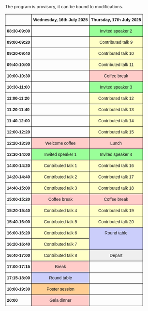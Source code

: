 
<html>


<style type="text/css">
  .page-header {
  color: white;
  text-align: center;
  background-color: white;
  background-image: url("./images/atmoheader.png");
  background-repeat: no-repeat;
  background-size: cover;
  margin: 0 auto;
}
.tg  {border-collapse:collapse;border-spacing:0;}
.tg td{border-color:black;border-style:solid;border-width:1px;font-family:Arial, sans-serif;font-size:14px;
  overflow:hidden;padding:10px 5px;word-break:normal;}
.tg th{border-color:black;border-style:solid;border-width:1px;font-family:Arial, sans-serif;font-size:14px;
  font-weight:normal;overflow:hidden;padding:10px 5px;word-break:normal;}
.tg .tg-j4pq{background-color:#efefef;border-color:#000000;text-align:center;vertical-align:top}
.tg .tg-wqgo{background-color:#cbcefb;border-color:#000000;text-align:center;vertical-align:top}
.tg .tg-k7xz{background-color:#ffce93;border-color:#000000;text-align:center;vertical-align:top}
.tg .tg-wp8o{border-color:#000000;text-align:center;vertical-align:top}
.tg .tg-mcqj{border-color:#000000;font-weight:bold;text-align:left;vertical-align:top}
.tg .tg-mqa1{border-color:#000000;font-weight:bold;text-align:center;vertical-align:top}
.tg .tg-k0nx{background-color:#9aff99;border-color:#000000;text-align:center;vertical-align:top}
.tg .tg-1txt{background-color:#ffffc7;border-color:#000000;text-align:center;vertical-align:top}
.tg .tg-r31r{background-color:#ffccc9;border-color:#000000;text-align:center;vertical-align:top}
</style>
<body>
The program is provisory, it can be bound to modifications.

<table class="tg"><thead>
  <tr>
    <th class="tg-mcqj"></th>
    <th class="tg-mqa1">Wednesday, 16th July 2025</th>
    <th class="tg-mqa1">Thursday, 17th July 2025</th>
  </tr></thead>
<tbody>
  <tr>
    <td class="tg-mcqj">08:30-09:00</td>
    <td class="tg-wp8o"></td>
    <td class="tg-k0nx">Invited speaker 2</td>
  </tr>
  <tr>
    <td class="tg-mcqj">09:00-09:20</td>
    <td class="tg-wp8o"></td>
    <td class="tg-1txt">Contributed talk 9</td>
  </tr>
  <tr>
    <td class="tg-mcqj">09:20-09:40</td>
    <td class="tg-wp8o"></td>
    <td class="tg-1txt">Contributed talk 10</td>
  </tr>
  <tr>
    <td class="tg-mcqj">09:40-10:00</td>
    <td class="tg-wp8o"></td>
    <td class="tg-1txt">Contributed talk 11</td>
  </tr>
  <tr>
    <td class="tg-mcqj">10:00-10:30</td>
    <td class="tg-wp8o"></td>
    <td class="tg-r31r">Coffee break</td>
  </tr>
  <tr>
    <td class="tg-mcqj">10:30-11:00</td>
    <td class="tg-wp8o"></td>
    <td class="tg-k0nx">Invited speaker 3</td>
  </tr>
  <tr>
    <td class="tg-mcqj">11:00-11:20</td>
    <td class="tg-wp8o"></td>
    <td class="tg-1txt">Contributed talk 12</td>
  </tr>
  <tr>
    <td class="tg-mcqj">11:20-11:40</td>
    <td class="tg-wp8o"></td>
    <td class="tg-1txt">Contributed talk 13</td>
  </tr>
  <tr>
    <td class="tg-mcqj">11:40-12:00</td>
    <td class="tg-wp8o"></td>
    <td class="tg-1txt">Contributed talk 14</td>
  </tr>
  <tr>
    <td class="tg-mcqj">12:00-12:20</td>
    <td class="tg-wp8o"></td>
    <td class="tg-1txt">Contributed talk 15</td>
  </tr>
  <tr>
    <td class="tg-mcqj">12:20-13:30</td>
    <td class="tg-r31r">Welcome coffee</td>
    <td class="tg-r31r">Lunch</td>
  </tr>
  <tr>
    <td class="tg-mcqj">13:30-14:00</td>
    <td class="tg-k0nx">Invited speaker 1</td>
    <td class="tg-k0nx">Invited speaker 4</td>
  </tr>
  <tr>
    <td class="tg-mcqj">14:00-14:20</td>
    <td class="tg-1txt">Contributed talk 1</td>
    <td class="tg-1txt">Contributed talk 16</td>
  </tr>
  <tr>
    <td class="tg-mcqj">14:20-14:40</td>
    <td class="tg-1txt">Contributed talk 2</td>
    <td class="tg-1txt">Contributed talk 17</td>
  </tr>
  <tr>
    <td class="tg-mcqj">14:40-15:00</td>
    <td class="tg-1txt">Contributed talk 3</td>
    <td class="tg-1txt">Contributed talk 18</td>
  </tr>
  <tr>
    <td class="tg-mcqj">15:00-15:20</td>
    <td class="tg-r31r">Coffee break</td>
    <td class="tg-r31r">Coffee break</td>
  </tr>
  <tr>
    <td class="tg-mcqj">15:20-15:40</td>
    <td class="tg-1txt">Contributed talk 4</td>
    <td class="tg-1txt">Contributed talk 19</td>
  </tr>
  <tr>
    <td class="tg-mcqj">15:40-16:00</td>
    <td class="tg-1txt">Contributed talk 5</td>
    <td class="tg-1txt">Contributed talk 20</td>
  </tr>
  <tr>
    <td class="tg-mcqj">16:00-16:20</td>
    <td class="tg-1txt">Contributed talk 6</td>
    <td class="tg-wqgo" rowspan="2">Round table</td>
  </tr>
  <tr>
    <td class="tg-mcqj">16:20-16:40</td>
    <td class="tg-1txt">Contributed talk 7</td>
  </tr>
  <tr>
    <td class="tg-mcqj">16:40-17:00</td>
    <td class="tg-1txt">Contributed talk 8</td>
    <td class="tg-j4pq">Depart</td>
  </tr>
  <tr>
    <td class="tg-mcqj">17:00-17:15</td>
    <td class="tg-r31r">Break</td>
    <td class="tg-wp8o"></td>
  </tr>
  <tr>
    <td class="tg-mcqj">17:15-18:00</td>
    <td class="tg-wqgo">Round table</td>
    <td class="tg-wp8o"></td>
  </tr>
  <tr>
    <td class="tg-mcqj">18:00-19:30</td>
    <td class="tg-k7xz">Poster session</td>
    <td class="tg-wp8o"></td>
  </tr>
  <tr>
    <td class="tg-mcqj">20:00</td>
    <td class="tg-r31r">Gala dinner</td>
    <td class="tg-wp8o"></td>
  </tr>
</tbody></table>
</body>
</html>

